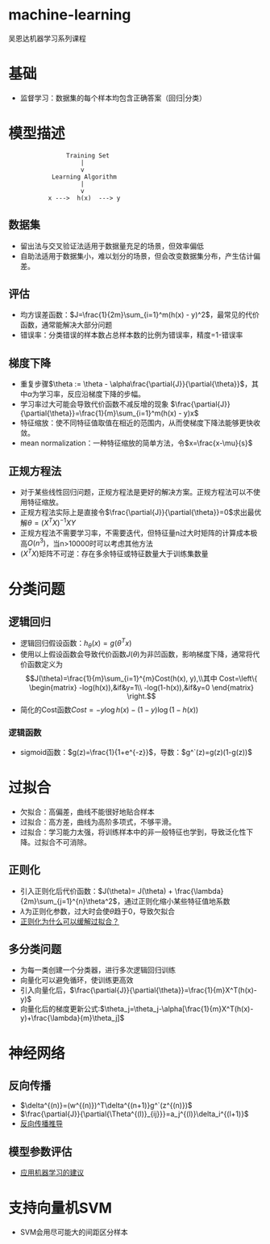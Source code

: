 # machine-learning
吴恩达机器学习系列课程
# 基础
- 监督学习：数据集的每个样本均包含正确答案（回归|分类）
# 模型描述
```
                Training Set
                    |
                    v
            Learning Algorithm
                    |
                    v
           x --->  h(x)  ---> y
```

## 数据集
- 留出法与交叉验证法适用于数据量充足的场景，但效率偏低
- 自助法适用于数据集小，难以划分的场景，但会改变数据集分布，产生估计偏差。
## 评估
- 均方误差函数：$J=\frac{1}{2m}\sum_{i=1}^m(h(x) - y)^2$，最常见的代价函数，通常能解决大部分问题
- 错误率：分类错误的样本数占总样本数的比例为错误率，精度=1-错误率

## 梯度下降
- 重复步骤$\theta := \theta - \alpha\frac{\partial{J}}{\partial{\theta}}$，其中$\alpha$为学习率，反应沿梯度下降的步幅。
- 学习率过大可能会导致代价函数不减反增的现象
$\frac{\partial{J}}{\partial{\theta}}=\frac{1}{m}\sum_{i=1}^m(h(x) - y)x$
- 特征缩放：使不同特征值取值在相近的范围内，从而使梯度下降法能够更快收敛。
- mean normalization：一种特征缩放的简单方法，令$x=\frac{x-\mu}{s}$
## 正规方程法
- 对于某些线性回归问题，正规方程法是更好的解决方案。正规方程法可以不使用特征缩放。
- 正规方程法实际上是直接令$\frac{\partial{J}}{\partial{\theta}}=0$求出最优解$\theta=(X^TX)^{-1}XY$
- 正规方程法不需要学习率，不需要迭代，但特征量n过大时矩阵的计算成本极高$O(n^3)$，当n>10000时可以考虑其他方法
- $(X^TX)$矩阵不可逆：存在多余特征或特征数量大于训练集数量
# 分类问题
## 逻辑回归
- 逻辑回归假设函数：$h_{\theta}(x)=g(\theta^Tx)$
- 使用以上假设函数会导致代价函数$J(\theta)$为非凹函数，影响梯度下降，通常将代价函数定义为$$J(\theta)=\frac{1}{m}\sum_{i=1}^{m}Cost(h(x), y),\\其中
Cost=\left\{
        \begin{matrix}
        -log(h(x)),&if&y=1\\
        -log(1-h(x)),&if&y=0
        \end{matrix}
        \right.$$
- 简化的Cost函数$Cost=-y\log{h(x)}-(1-y)\log(1-h(x))$
### 逻辑函数
- sigmoid函数：$g(z)=\frac{1}{1+e^{-z}}$，导数：$g^`(z)=g(z)(1-g(z))$
# 过拟合
- 欠拟合：高偏差，曲线不能很好地贴合样本
- 过拟合：高方差，曲线为高阶多项式，不够平滑。
- 过拟合：学习能力太强，将训练样本中的非一般特征也学到，导致泛化性下降。过拟合不可消除。
## 正则化
- 引入正则化后代价函数：$J(\theta)= J(\theta) + \frac{\lambda}{2m}\sum_{j=1}^{n}\theta^2$，通过正则化缩小某些特征值地系数
- $\lambda$为正则化参数，过大时会使$\theta$趋于0，导致欠拟合
- [正则化为什么可以缓解过拟合？](https://zhuanlan.zhihu.com/p/361181741)
## 多分类问题
- 为每一类创建一个分类器，进行多次逻辑回归训练
- 向量化可以避免循环，使训练更高效
- 引入向量化后，$\frac{\partial{J}}{\partial{\theta}}=\frac{1}{m}X^T(h(x)-y)$
- 向量化后的梯度更新公式:$\theta_j=\theta_j-\alpha[\frac{1}{m}X^T(h(x)-y)+\frac{\lambda}{m}\theta_j]$
# 神经网络
## 反向传播
- $\delta^{(n)}=(w^{(n)})^T\delta^{(n+1)}g^`(z^{(n)})$
- $\frac{\partial{J}}{\partial{\Theta^{(l)}_{ij}}}=a_j^{(l)}\delta_i^{(l+1)}$
- [反向传播推导](https://www.cnblogs.com/jsfantasy/p/12177275.html)

## 模型参数评估
- [应用机器学习的建议](https://github.com/fengdu78/Coursera-ML-AndrewNg-Notes/blob/master/markdown/week6.md)

# 支持向量机SVM
- SVM会用尽可能大的间距区分样本

